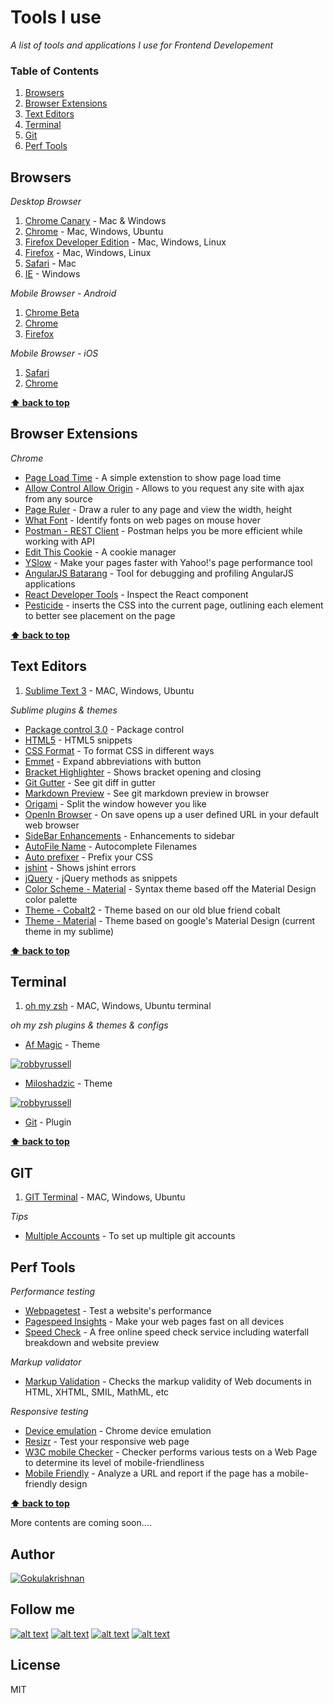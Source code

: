 # Tools I use

*A list of tools and applications I use for Frontend Developement*

### Table of Contents
1. [Browsers](#browsers)
1. [Browser Extensions](#browser-extensions)
1. [Text Editors](#text-editors)
1. [Terminal](#terminal)
1. [Git](#git)
1. [Perf Tools](#perf-tools)

## Browsers

   *Desktop Browser* 

   1. <a href="https://www.google.com/chrome/browser/canary.html" target="_blank">Chrome Canary</a> - Mac & Windows
   1. <a href="http://www.google.com/chrome/" target="_blank">Chrome</a> - Mac, Windows, Ubuntu
   1. <a href="https://www.mozilla.org/en-US/firefox/developer/" target="_blank">Firefox Developer Edition</a> - Mac, Windows, Linux
   1. <a href="https://www.mozilla.org/en-US/firefox/new/" target="_blank">Firefox</a> - Mac, Windows, Linux
   1. <a href="https://support.apple.com/downloads/safari" target="_blank">Safari</a> - Mac
   1. <a href="http://windows.microsoft.com/en-in/internet-explorer/download-ie" target="_blank">IE</a> - Windows

*Mobile Browser - Android* 

   1. <a href="https://play.google.com/store/apps/details?id=com.chrome.beta&hl=en" target="_blank">Chrome Beta</a>
   1. <a href="https://play.google.com/store/apps/details?id=com.android.chrome&hl=en" target="_blank">Chrome</a>
   1. <a href="https://play.google.com/store/apps/details?id=org.mozilla.firefox&hl=en" target="_blank">Firefox</a>
   
*Mobile Browser - iOS*

   1. <a href="https://support.apple.com/downloads/safari" target="_blank">Safari</a>
   1. <a href="https://itunes.apple.com/in/app/chrome-web-browser-by-google/id535886823?mt=8" target="_blank">Chrome</a>

**[⬆ back to top](#table-of-contents)**

## Browser Extensions

   *Chrome* 
	
   * <a href="https://chrome.google.com/webstore/detail/page-load-time/fploionmjgeclbkemipmkogoaohcdbig?hl=en" target="_blank">Page Load Time</a> - A simple extenstion to show page load time
   * <a href="https://chrome.google.com/webstore/detail/allow-control-allow-origi/nlfbmbojpeacfghkpbjhddihlkkiljbi" target="_blank">Allow Control Allow Origin</a> - Allows to you request any site with ajax from any source 
   * <a href="https://chrome.google.com/webstore/detail/page-ruler/jlpkojjdgbllmedoapgfodplfhcbnbpn" target="_blank">Page Ruler</a> - Draw a ruler to any page and view the width, height 
   * <a href="https://chrome.google.com/webstore/detail/whatfont/jabopobgcpjmedljpbcaablpmlmfcogm" target="_blank">What Font</a> - Identify fonts on web pages on mouse hover
   * <a href="https://chrome.google.com/webstore/detail/postman-rest-client/fdmmgilgnpjigdojojpjoooidkmcomcm" target="_blank">Postman - REST Client</a> - Postman helps you be more efficient while working with API
   * <a href="http://www.editthiscookie.com/" target="_blank">Edit This Cookie</a> - A cookie manager
   * <a href="http://www.editthiscookie.com/" target="_blank">YSlow</a> - Make your pages faster with Yahoo!'s page performance tool
   * <a href="https://chrome.google.com/webstore/detail/yslow/ninejjcohidippngpapiilnmkgllmakh" target="_blank">AngularJS Batarang</a> - Tool for debugging and profiling AngularJS applications
   * <a href="https://chrome.google.com/webstore/detail/react-developer-tools/fmkadmapgofadopljbjfkapdkoienihi" target="_blank">React Developer Tools</a> - Inspect the React component
   * <a href="https://chrome.google.com/webstore/detail/pesticide-for-chrome/bblbgcheenepgnnajgfpiicnbbdmmooh" target="_blank">Pesticide</a> - inserts the CSS into the current page, outlining each element to better see placement on the page

**[⬆ back to top](#table-of-contents)**  
   
## Text Editors

   1. <a href="http://www.sublimetext.com/3" target="_blank">Sublime Text 3</a> - MAC, Windows, Ubuntu

*Sublime plugins & themes*

   * <a href="https://packagecontrol.io/installation" target="_blank">Package control 3.0</a> - Package control 
   * <a href="https://packagecontrol.io/packages/HTML5" target="_blank">HTML5</a> - HTML5 snippets
   * <a href="https://packagecontrol.io/packages/CSS%20Format" target="_blank">CSS Format</a> - To format CSS in different ways
   * <a href="https://packagecontrol.io/packages/Emmet" target="_blank">Emmet</a> - Expand abbreviations with <Tab> button
   * <a href="https://packagecontrol.io/packages/BracketHighlighter" target="_blank">Bracket Highlighter</a> - Shows bracket opening and closing
   * <a href="https://packagecontrol.io/packages/GitGutter" target="_blank">Git Gutter</a> - See git diff in gutter
   * <a href="https://packagecontrol.io/packages/Markdown%20Preview" target="_blank">Markdown Preview</a> - See git markdown preview in browser
   * <a href="https://packagecontrol.io/packages/Origami" target="_blank">Origami</a> - Split the window however you like
   * <a href="https://packagecontrol.io/packages/OpenInBrowser" target="_blank">OpenIn Browser</a> - On save opens up a user defined URL in your default web browser
   * <a href="https://packagecontrol.io/packages/SideBarEnhancements" target="_blank">SideBar Enhancements</a> - Enhancements to sidebar
   * <a href="https://packagecontrol.io/packages/AutoFileName" target="_blank">Auto​ File ​Name</a> - Autocomplete Filenames
   * <a href="https://packagecontrol.io/packages/Autoprefixer" target="_blank">Auto prefixer</a> - Prefix your CSS
   * <a href="https://packagecontrol.io/packages/SublimeLinter-jshint" target="_blank">jshint</a> - Shows jshint errors
   * <a href="https://packagecontrol.io/packages/jQuery" target="_blank">jQuery</a> - jQuery methods as snippets
   * <a href="https://packagecontrol.io/packages/Material%20Color%20Scheme" target="_blank">Color Scheme - Material</a> - Syntax theme based off the Material Design color palette
   * <a href="https://packagecontrol.io/packages/Theme%20-%20Cobalt2" target="_blank">Theme - Cobalt2</a> - Theme based on our old blue friend cobalt
   * <a href="https://packagecontrol.io/packages/Material%20Theme" target="_blank">Theme - Material</a> - Theme based on google's Material Design (current theme in my sublime)

**[⬆ back to top](#table-of-contents)**

## Terminal

   1. <a href="https://github.com/robbyrussell/oh-my-zsh" target="_blank">oh my zsh</a> - MAC, Windows, Ubuntu terminal

*oh my zsh plugins & themes & configs*
   
   * <a href="https://github.com/robbyrussell/oh-my-zsh/wiki/Themes#af-magic" target="_blank">Af Magic</a> - Theme

   [![robbyrussell](https://cloud.githubusercontent.com/assets/2618447/6316860/70f310d8-ba03-11e4-973c-eb5eb6b5b289.png)](https://cloud.githubusercontent.com/assets/2618447/6316860/70f310d8-ba03-11e4-973c-eb5eb6b5b289.png)


   * <a href="https://github.com/robbyrussell/oh-my-zsh/wiki/Themes#miloshadzic" target="_blank">Miloshadzic</a> - Theme

   [![robbyrussell](https://cloud.githubusercontent.com/assets/2618447/6316748/51dc1eae-ba00-11e4-843d-379183044762.png)](https://cloud.githubusercontent.com/assets/2618447/6316748/51dc1eae-ba00-11e4-843d-379183044762.png)

   * <a href="https://github.com/robbyrussell/oh-my-zsh/wiki/Plugins#git" target="_blank">Git</a> - Plugin

**[⬆ back to top](#table-of-contents)**

## GIT

   1. <a href="https://help.github.com/articles/set-up-git/" target="_blank">GIT Terminal</a> - MAC, Windows, Ubuntu

*Tips*

   * <a href="http://code.tutsplus.com/tutorials/quick-tip-how-to-work-with-github-and-multiple-accounts--net-22574" target="_blank">Multiple Accounts</a> - To set up multiple git accounts


## Perf Tools

*Performance testing*
   
   * <a href="http://www.webpagetest.org/" target="_blank">Webpagetest</a> - Test a website's performance
   * <a href="https://developers.google.com/speed/pagespeed/insights/" target="_blank">Pagespeed Insights</a> - Make your web pages fast on all devices
   * <a href="https://tools.keycdn.com/speed" target="_blank">Speed Check</a> - A free online speed check service including waterfall breakdown and website preview

*Markup validator*

   * <a href="http://validator.w3.org/" target="_blank">Markup Validation</a> - Checks the markup validity of Web documents in HTML, XHTML, SMIL, MathML, etc

*Responsive testing*

   * <a href="https://developer.chrome.com/devtools/docs/device-mode" target="_blank">Device emulation</a> - Chrome device emulation
   * <a href="http://resizr.co/" target="_blank">Resizr</a> - Test your responsive web page
   * <a href="http://validator.w3.org/mobile/" target="_blank">W3C mobile Checker</a> - Checker performs various tests on a Web Page to determine its level of mobile-friendliness
   * <a href="https://www.google.com/webmasters/tools/mobile-friendly/" target="_blank">Mobile Friendly</a> - Analyze a URL and report if the page has a mobile-friendly design


**[⬆ back to top](#table-of-contents)**

More contents are coming soon....


## Author

[![Gokulakrishnan](https://avatars0.githubusercontent.com/u/2944237?v=3&s=72)](https://github.com/gokulkrishh)

## Follow me

[1.1]: http://i.imgur.com/tXSoThF.png (twitter icon with padding)
[2.1]: http://i.imgur.com/P3YfQoD.png (facebook icon with padding)
[3.1]: http://i.imgur.com/yCsTjba.png (google plus icon with padding)
[4.1]: http://i.imgur.com/0o48UoR.png (github icon with padding)

[1]: http://www.twitter.com/gokul_i
[2]: http://www.facebook.com/gokulkrishh
[3]: https://plus.google.com/+GokulKalaikoven
[4]: http://www.github.com/gokulkrishh

[![alt text][1.1]][1] [![alt text][2.1]][2] [![alt text][3.1]][3] [![alt text][4.1]][4]


License
----

MIT



